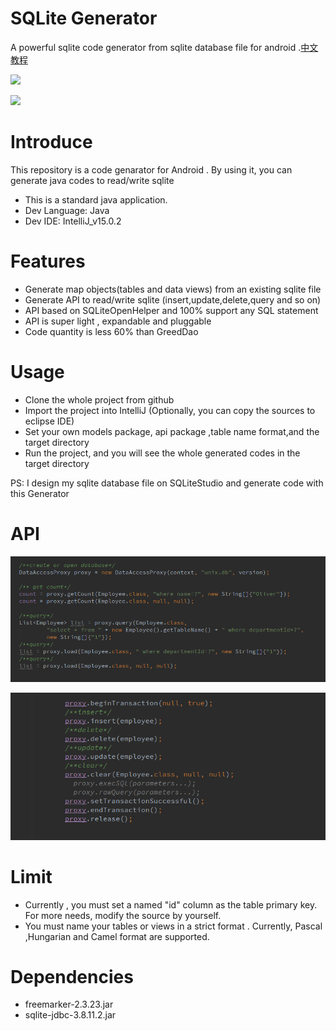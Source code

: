 # SQLite Generator
A powerful sqlite code generator from sqlite database file for android .[中文教程](http://www.jianshu.com/p/1872009db0ce)

![](https://github.com/thepacific/sqlite-generator-android/tree/master/gif/guide.gif)

![](https://github.com/thepacific/sqlite-generator-android/tree/master/gif/android.gif)

# Introduce
This repository is a code genarator for Android . By using it, you can generate java codes to read/write sqlite
 * This is a standard java application.
 * Dev Language: Java
 * Dev IDE: IntelliJ_v15.0.2

# Features
* Generate map objects(tables and data views) from an existing sqlite file
* Generate API to read/write sqlite (insert,update,delete,query and so on)
* API based on SQLiteOpenHelper and 100% support any SQL statement
* API is super light , expandable and pluggable
* Code quantity is less 60% than GreedDao

# Usage
* Clone the whole project from github
* Import the project into IntelliJ (Optionally, you can copy the sources to eclipse IDE)
* Set your own models package, api package ,table name format,and the target directory
* Run the project, and you will see the whole generated codes in the target directory  
  
PS: I design my sqlite database file on SQLiteStudio and generate code with this Generator

# API

![](https://github.com/thepacific/SQLiteCodeGenerator-android/blob/master/gif/api_0.png)

![](https://github.com/thepacific/SQLiteCodeGenerator-android/blob/master/gif/api_1.png)

# Limit
* Currently , you must set a named "id" column as the table primary key.
  For more needs, modify the source by yourself.
* You must name your tables or views in a strict format . Currently, Pascal ,Hungarian and Camel format are supported.

# Dependencies
* freemarker-2.3.23.jar
* sqlite-jdbc-3.8.11.2.jar
